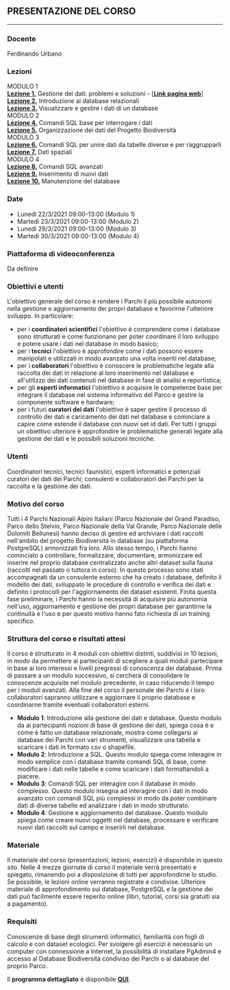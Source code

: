 ## PRESENTAZIONE DEL CORSO
---
### Docente
Ferdinando Urbano

### Lezioni
MODULO 1  
[**Lezione 1.**](https://github.com/feurbano/dati_parchi/blob/master/lezioni/lezione_01.md) Gestione dei dati: problemi e soluzioni - [<ins>[**Link pagina web**](https://feurbano.github.io/dati_parchi//lezioni/lezione_01.html)</ins>]  
[**Lezione 2.**](https://github.com/feurbano/gestione_dati_parchi/blob/master/lezioni/lezione_02.md) Introduzione ai database relazionali  
[**Lezione 3.**](https://github.com/feurbano/gestione_dati_parchi/blob/master/lezioni/lezione_03.md) Visualizzare e gestire i dati di un database  
MODULO 2  
[**Lezione 4.**](https://github.com/feurbano/gestione_dati_parchi/blob/master/lezioni/lezione_04.md) Comandi SQL base per interrogare i dati  
[**Lezione 5.**](https://github.com/feurbano/gestione_dati_parchi/blob/master/lezioni/lezione_05.md) Organizzazione dei dati del Progetto Biodiversità    
MODULO 3  
[**Lezione 6.**](https://github.com/feurbano/gestione_dati_parchi/blob/master/lezioni/lezione_06.md) Comandi SQL per unire dati da tabelle diverse e per raggrupparli  
[**Lezione 7.**](https://github.com/feurbano/gestione_dati_parchi/blob/master/lezioni/lezione_07.md) Dati spaziali  
MODULO 4  
[**Lezione 8.**](https://github.com/feurbano/gestione_dati_parchi/blob/master/lezioni/lezione_8.md) Comandi SQL avanzati  
[**Lezione 9.**](https://github.com/feurbano/gestione_dati_parchi/blob/master/lezioni/lezione_9.md) Inserimento di nuovi dati  
[**Lezione 10.**](https://github.com/feurbano/gestione_dati_parchi/blob/master/lezioni/lezione_10.md) Manutenzione del database  

### Date
  * Lunedì  22/3/2021 09:00-13:00 (Modulo 1)
  * Martedì 23/3/2021 09:00-13:00 (Modulo 2)
  * Lunedì  29/3/2021 09:00-13:00 (Modulo 3)
  * Martedì 30/3/2021 09:00-13:00 (Modulo 4)

### Piattaforma di videoconferenza
Da definire  

### Obiettivi e utenti
L'obiettivo generale del corso è rendere i Parchi il più possibile autonomi nella gestione e aggiornamento dei propri database e favorirne l'ulteriore sviluppo. In particolare:
  * per i **coordinatori scientifici** l'obiettivo è comprendere come i database sono strutturati e come funzionano per poter coordinare il loro sviluppo e potere usare i dati nel database in modo basico;
  * per i **tecnici** l'obiettivo è approfondire come i dati possono essere manipolati e utilizzati in modo avanzato una volta inseriti nel database;
  * per i **collaboratori** l'obiettivo è conoscere le problematiche legate alla raccolta dei dati in relazione al loro inserimento nel database e all'utilizzo dei dati contenuti nel database in fase di analisi e reportistica;
  * per gli **esperti informatici** l'obiettivo è acquisire le competenze base per integrare il database nel sistema informativo del Parco e gestire la componente software e hardware;
  * per i futuri **curatori dei dati** l'obiettivo è saper gestire il processo di controllo dei dati e caricamento dei dati nel database e cominciare a capire come estende il database con nuovi set id dati.
  Per tutti i gruppi un obiettivo ulteriore è approfondire le problematiche generali legate alla gestione dei dati e le possibili soluzioni tecniche.

### Utenti
Coordinatori tecnici, tecnici faunistici, esperti informatici e potenziali curatori dei dati dei Parchi; consulenti e collaboratori dei Parchi per la raccolta e la gestione dei dati.  

### Motivo del corso
Tutti i 4 Parchi Nazionali Alpini Italiani (Parco Nazionale del Grand Paradiso, Parco dello Stelvio, Parco Nazionale della Val Grande, Parco Nazionale delle Dolomiti Bellunesi) hanno deciso di gestire ed archiviare i dati raccolti nell'ambito del progetto Biodiversità in database (su piattaforma PostgreSQL) armonizzati fra loro. Allo stesso tempo, i Parchi hanno cominciato a controllare, formalizzare, documentare, armonizzare ed inserire nel proprio database centralizzato anche altri dataset sulla fauna (raccolti nel passato o tuttora in corso). In questo processo sono stati accompagnati da un consulente esterno che ha creato i database, definito il modello dei dati, sviluppato le procedure di controllo e verifica dei dati e definito i protocolli per l'aggiornamento dei dataset esistenti. Finita questa fase preliminare, i Parchi hanno la necessità di acquisire più autonomia nell'uso, aggiornamento e gestione dei propri database per garantirne la continuità e l'uso e per questo motivo hanno fato richiesta di un training specifico.  

### Struttura del corso e risultati attesi
Il corso è strutturato in 4 moduli con obiettivi distinti, suddivisi in 10 lezioni, in modo da permettere ai partecipanti di scegliere a quali moduli partecipare in base ai loro interessi e livelli pregressi di conoscenza dei database. Prima di passare a un modulo successivo, si cercherà di consolidare le conoscenze acquisite nel modulo precedente, in caso riducendo il tempo per i moduli avanzati. Alla fine del corso il personale dei Parchi e i loro collaboratori sapranno utilizzare e aggiornare il proprio database e coordinarne tramite eventuali collaboratori esterni.
* **Modulo 1**: Introduzione alla gestione dei dati e database. Questo modulo da ai partecipanti nozioni di base di gestione dei dati, spiega cosa è e come è fatto un database relazionale, mostra come collegarsi ai database dei Parchi con vari strumenti, visualizzare una tabella e scaricare i dati in formato csv o shapefile.
* **Modulo 2**: Introduzione a SQL. Questo modulo spiega come interagire in modo semplice con i database tramite comandi SQL di base, come modificare i dati nelle tabelle e come scaricare i dati formattandoli a piacere.
* **Modulo 3**: Comandi SQL per interagire con il database in modo complesso. Questo modulo insegna ad interagire con i dati in modo avanzato con comandi SQL più complessi in modo da poter combinare dati di diverse tabelle ed analizzare i dati in modo strutturato.
* **Modulo 4**: Gestione e aggiornamento del database. Questo modulo spiega come creare nuovi oggetti nel database, processare e verificare nuovi dati raccolti sul campo e inserirli nel database.

### Materiale
Il materiale del corso (presentazioni, lezioni, esercizi) è disponibile in questo sito. Nelle 4 mezze giornate di corso il materiale verrà presentato e spiegato, rimanendo poi a disposizione di tutti per approfondirne lo studio. Se possibile, le lezioni online verranno registrate e condivise. Ulteriore materiale di approfondimento sui database, PostgreSQL e la gestione dei dati può facilmente essere reperito online (libri, tutorial, corsi sia gratuiti sia a pagamento).  

### Requisiti
Conoscenze di base degli strumenti informatici, familiarità con fogli di calcolo e con dataset ecologici. Per svolgere gli esercizi è necessario un computer con connessione a Internet, la possibilità di installare PgAdmin4 e accesso al Database Biodiversità condiviso dei Parchi o al database del proprio Parco.  

Il **programma dettagliato** è disponibile [**QUI**](https://github.com/feurbano/gestione_dati_parchi/blob/master/lezioni/programma.md).
